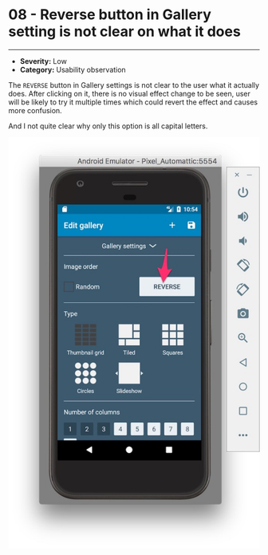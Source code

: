 # 08 - Reverse button in Gallery setting is not clear on what it does
----
- **Severity:** Low
- **Category:** Usability observation

The `REVERSE` button in Gallery settings is not clear to the user what it actually does. After clicking on it, there is no visual effect change to be seen, user will be likely to try it multiple times which could revert the effect and causes more confusion.

And I not quite clear why only this option is all capital letters.

![](/assets/reverse.jpg)